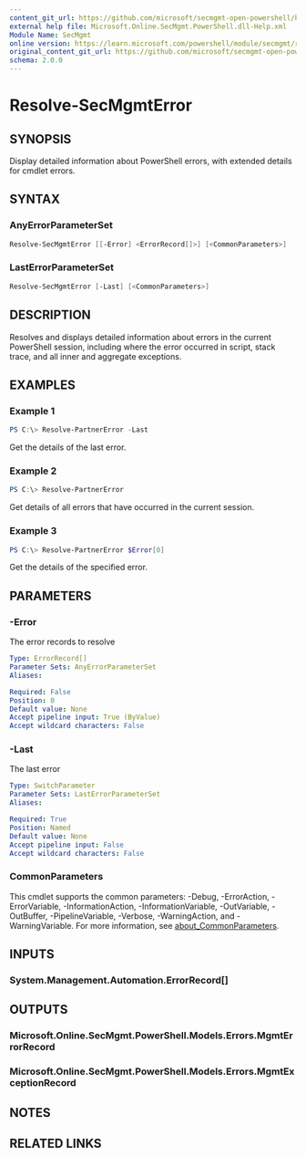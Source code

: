 ```yaml
---
content_git_url: https://github.com/microsoft/secmgmt-open-powershell/blob/master/docs/help/Resolve-SecMgmtError.md
external help file: Microsoft.Online.SecMgmt.PowerShell.dll-Help.xml
Module Name: SecMgmt
online version: https://learn.microsoft.com/powershell/module/secmgmt/resolve-secmgmterror
original_content_git_url: https://github.com/microsoft/secmgmt-open-powershell/blob/master/docs/help/Resolve-SecMgmtError.md
schema: 2.0.0
---
```


# Resolve-SecMgmtError

## SYNOPSIS
Display detailed information about PowerShell errors, with extended details for cmdlet errors.

## SYNTAX

### AnyErrorParameterSet
```powershell
Resolve-SecMgmtError [[-Error] <ErrorRecord[]>] [<CommonParameters>]
```

### LastErrorParameterSet
```powershell
Resolve-SecMgmtError [-Last] [<CommonParameters>]
```

## DESCRIPTION
Resolves and displays detailed information about errors in the current PowerShell session, including where the error occurred in script, stack trace, and all inner and aggregate exceptions. 

## EXAMPLES

### Example 1
```powershell
PS C:\> Resolve-PartnerError -Last
```

Get the details of the last error.

### Example 2
```powershell
PS C:\> Resolve-PartnerError
```

Get details of all errors that have occurred in the current session.

### Example 3
```powershell
PS C:\> Resolve-PartnerError $Error[0]
```

Get the details of the specified error.

## PARAMETERS

### -Error
The error records to resolve

```yaml
Type: ErrorRecord[]
Parameter Sets: AnyErrorParameterSet
Aliases:

Required: False
Position: 0
Default value: None
Accept pipeline input: True (ByValue)
Accept wildcard characters: False
```

### -Last
The last error

```yaml
Type: SwitchParameter
Parameter Sets: LastErrorParameterSet
Aliases:

Required: True
Position: Named
Default value: None
Accept pipeline input: False
Accept wildcard characters: False
```

### CommonParameters
This cmdlet supports the common parameters: -Debug, -ErrorAction, -ErrorVariable, -InformationAction, -InformationVariable, -OutVariable, -OutBuffer, -PipelineVariable, -Verbose, -WarningAction, and -WarningVariable. For more information, see [about_CommonParameters](http://go.microsoft.com/fwlink/?LinkID=113216).

## INPUTS

### System.Management.Automation.ErrorRecord[]

## OUTPUTS

### Microsoft.Online.SecMgmt.PowerShell.Models.Errors.MgmtErrorRecord

### Microsoft.Online.SecMgmt.PowerShell.Models.Errors.MgmtExceptionRecord

## NOTES

## RELATED LINKS
